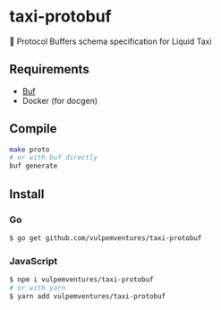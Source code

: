 # taxi-protobuf
📃 Protocol Buffers schema specification for Liquid Taxi

## Requirements

* [Buf](https://buf.build)
* Docker (for docgen)


## Compile

```bash
make proto
# or with buf directly
buf generate
```

## Install

### Go 

```sh
$ go get github.com/vulpemventures/taxi-protobuf
```

### JavaScript 

```sh
$ npm i vulpemventures/taxi-protobuf
# or with yarn
$ yarn add vulpemventures/taxi-protobuf
```